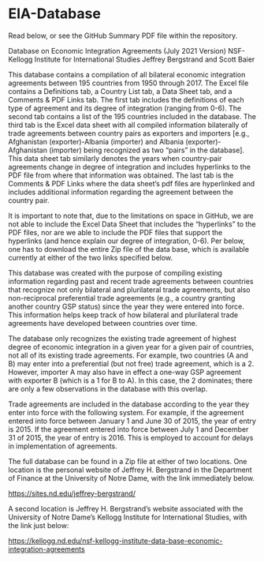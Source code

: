 # EIA-Database
Read below, or see the GitHub Summary PDF file within the repository.

Database on Economic Integration Agreements (July 2021 Version)
NSF-Kellogg Institute for International Studies
Jeffrey Bergstrand and Scott Baier

This database contains a compilation of all bilateral economic integration agreements between
195 countries from 1950 through 2017. The Excel file contains a Definitions tab, a Country List
tab, a Data Sheet tab, and a Comments & PDF Links tab. The first tab includes the definitions of
each type of agreement and its degree of integration (ranging from 0-6). The second tab
contains a list of the 195 countries included in the database. The third tab is the Excel data sheet
with all compiled information bilaterally of trade agreements between country pairs as exporters
and importers [e.g., Afghanistan (exporter)-Albania (importer) and Albania (exporter)-
Afghanistan (importer) being recognized as two “pairs” in the database]. This data sheet tab
similarly denotes the years when country-pair agreements change in degree of integration and
includes hyperlinks to the PDF file from where that information was obtained. The last tab is the
Comments & PDF Links where the data sheet’s pdf files are hyperlinked and includes additional
information regarding the agreement between the country pair.

It is important to note that, due to the limitations on space in GitHub, we are not able to include
the Excel Data Sheet that includes the “hyperlinks” to the PDF files, nor are we able to include
the PDF files that support the hyperlinks (and hence explain our degree of integration, 0-6). Per
below, one has to download the entire Zip file of the data base, which is available currently at
either of the two links specified below.

This database was created with the purpose of compiling existing information regarding past
and recent trade agreements between countries that recognize not only bilateral and plurilateral
trade agreements, but also non-reciprocal preferential trade agreements (e.g., a country
granting another country GSP status) since the year they were entered into force. This
information helps keep track of how bilateral and plurilateral trade agreements have developed
between countries over time.

The database only recognizes the existing trade agreement of highest degree of economic
integration in a given year for a given pair of countries, not all of its existing trade agreements.
For example, two countries (A and B) may enter into a preferential (but not free) trade
agreement, which is a 2. However, importer A may also have in effect a one-way GSP agreement
with exporter B (which is a 1 for B to A). In this case, the 2 dominates; there are only a few
observations in the database with this overlap.

Trade agreements are included in the database according to the year they enter into force with
the following system. For example, if the agreement entered into force between January 1 and
June 30 of 2015, the year of entry is 2015. If the agreement entered into force between July 1
and December 31 of 2015, the year of entry is 2016. This is employed to account for delays in
implementation of agreements.

The full database can be found in a Zip file at either of two locations. One location is the
personal website of Jeffrey H. Bergstrand in the Department of Finance at the University of
Notre Dame, with the link immediately below.

https://sites.nd.edu/jeffrey-bergstrand/

A second location is Jeffrey H. Bergstrand’s website associated with the University of Notre
Dame’s Kellogg Institute for International Studies, with the link just below:

https://kellogg.nd.edu/nsf-kellogg-institute-data-base-economic-integration-agreements
